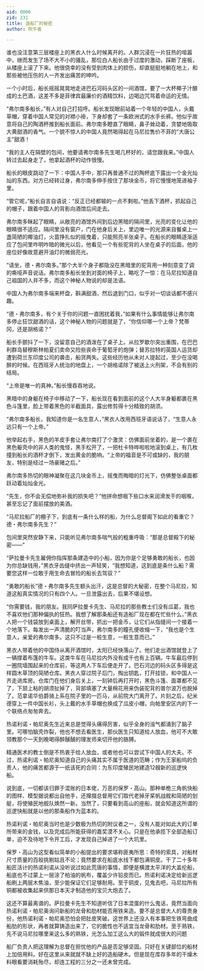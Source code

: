 ```yaml
---
aid: 0006
zid: 231
title: 造船厂的秘密
author: 吹牛者

---
```




  谁也没注意第三层楼座上的黑衣人什么时候离开的。人群沉浸在一片狂热的喧嚣中，继而发生了场不大不小的骚乱，那位白人船长由于过度的激动，踩断了座板，从楼座上滚了下来。他很侥幸的没有受到肉体上的损伤，却直挺挺地躺在地上，和那些被他压伤的人一齐发出痛苦的呻吟。

  一个小时后，船长摇摇晃晃地走进巴石河码头区的一间酒馆，要了一大杯椰子汁酿成的土巴酒，这差不多是菲律宾最廉价的酒精饮料，边喝边咒骂着命运的无情。

  “弗尔南多船长，”有人对自己打招呼。船长发现眼前站着一个年轻的中国人，头戴草帽，穿着中国人常见的对襟小褂，下身却套了一条欧洲式的水手长裤。他似乎故意将自己的陶酒杯推到船长面前。弗尔南多瞪直了眼睛，鼻子耸动着，贪婪地吸取大黄甜酒的香气。一个貌不惊人的中国人竟然喝得起在马尼拉售价不菲的“大唐公主”甜酒！

  “我的主人在隔壁的包间，他要请弗尔南多先生喝几杯好的，请您跟我来。”中国人转过去起身走了，他拿起酒杯的动作很慢。

  船长的眼皮跳动了一下：中国人手中，那只再普通不过的陶杯底下露出一个金光灿灿的东西。对方已经转过身，弗尔南多伸手按住了那块金币，将它慢慢地笼进袖子里。

  “管它呢，”船长自言自语说：“反正已经都输的一点不剩啦。”他丢下酒杯，抓起自己的帽子，跟着中国人的背影向酒馆后间走去。

  弗尔南多眯起了眼睛，从敞亮的酒馆外间到后边黑暗的隔间里，光亮的变化让他的眼睛很不适应。隔间里没有窗户，门在他身后关上，里边唯一的光源来自餐桌上一盏简陋的椰油灯，火苗挣扎似的摇曳着，只能照亮半张桌子。在船长的眼睛逐渐适应了包间里咋明咋暗的微光以后，他看见一个有些驼背的人坐在桌子的后面，他的座位好像故意避开油灯的微弱亮光。

  “请坐，德・弗尔南多。”那个大半个身子都隐没在黑暗里的驼背用一种刻意变了调的嘶哑声音说话。弗尔南多船长坐到对面的椅子上，略吃了一惊：在马尼拉知道自己祖国的人并不多，而这个神秘人物说的却是法语。

  中国人为弗尔南多端来杯盘，斟满甜酒，然后退到门口，似乎对一切谈话都不感兴趣。

  “德・弗尔南多，有个关于你的问题一直困扰着我，”如果有什么事情能够让弗尔南多停止狂饮甜酒的话，这个神秘人物的问题就是了，“你信仰哪一个上帝？梵蒂冈，还是胡格诺？”

  船长手颤抖了一下，没留意自己的酒泼在了桌子上。从拉罗歇尔突出重围，在巴巴利群岛替穆斯林帕夏们卖命又险些丧命于葡萄牙的炮弹；替苏拉特的英国人运货却遭到荷兰东印度公司的袭击，船货两失。这些经历他从未对人提起过，至少在没喝醉的时候。在西班牙人统治的地盘上，一个胡格诺除了被送上火刑架，不会有别的结局。

  “上帝是唯一的真神。”船长慢吞吞地说。

  黑暗中的身躯在椅子中移动了一下，船长现在看到面前的这个人大半身躯都裹在黑色斗篷里，脸上带着黑色的半截面具，露出修剪得十分精致的胡须。

  “弗尔南多船长，我知道你是一名生意人，”黑衣人改用西班牙语说话了，“生意人永远只有一个上帝。”

  他举起右手，黑色的羊皮手套让弗尔南打了个激灵：仿佛面前坐着的，是一个裹在黑色躯壳中的非人类的鬼怪，黑手松开了，一把杜卡特哗啦啦地滚到桌上，有几枚撞到船长的酒杯才倒下，发出黄金的脆响。“上帝的福音是不可或缺的，我的朋友，特别是经过一场豪赌之后。”

  弗尔南多热切的眼神凝聚在这几块金币上，摇曳而晦暗的灯光下，仿佛整张桌面都跃动着灿灿金光。

  “先生，你不会无偿地弥补我的损失吧？”他拼命想咽下些口水来润滑发干的咽喉，甚至忘记了面前摆放的美酒。

  “马尼拉船厂的棚子下，到底有一条什么样的船，为什么总督阁下如此的看重它？德・弗尔南多先生？”

  包间里突然安静下来，只能听见弗尔南多喘气般的粗重呼吸：“那是总督殿下的秘密——”

  “萨拉曼卡先生雇佣你指挥那条建造中的小船，因为你是个足够勇敢的船长，也因为你总缺钱用，”黑衣牙齿缝中挤出一声轻笑，“我想知道，这到底是条什么船？需要您这样一位敢于用生命去冒险的船长去驾驭？”

  “勇敢的船长”德・弗尔南多先生额头出汗，这是总督的大秘密，在整个马尼拉，知道这船真实情况的只有四个人。一旦泄露出去，后果不堪设想。

  “你需要钱，我的朋友。我同萨拉曼卡先生、马尼拉的那些教士们没有瓜葛，我也不喜欢他们那种偏执的狂热。我想了解那条船还有造船厂现在都在忙些什么，”黑衣人把一个钱袋放到桌面上，解开丝带，抓出一把金币，让它们从指缝间一个接着一个地落下。每发出一声清脆的叮当声，弗尔南多的瞳孔便收缩一下，“我也是个生意人，亲爱的弗尔南多。这只不过是一桩生意，一桩生意而已。”

  黑衣人带着他的中国侍从离开酒馆时，太阳已经快落山了。他们走出酒馆就登上了一辆撑着布篷的牛车。这类牛车在马尼拉内外没有成千也有上百辆。牛车最后停到一圈院墙围起来的仓库前，等这两人下车后便走开了。巴石河边的码头区多得是这样圆木草顶的简陋仓库。黑衣人穿过院子后门，掏出钥匙，打开挂锁，和中国人一齐走进库房。仓库门在他们身后关上，一刻钟后再打开时，黑色斗篷、面罩都不见了，下颔上粘的胡须扯掉了，背部填塞了大量棉花用来伪装驼背的普尔波万也脱掉了。范拿诺华伯爵骑上系在院子里的一匹马，从前院大门离开了。片刻之后，纪米德穿上一件中国长衫，头上戴的水手草帽也换成了瓜皮小帽，向帕里安区内的下一个联络点匆匆奔去。

  热诺利诺・帕尼奥先生近来总是觉得头痛得厉害，似乎全身的浊气都涌到了脑子里。可哪怕脑壳炸裂，他也不想去看医生，那伙医生只知道给人放血，他可不大敢领教那个一天到晚喝得醉醺醺的理发师来切开他的胳膊。

  精通医术的教士倒是不热衷于给人放血，或者他也可以尝试下中国人的大夫。不过，热诺利诺・帕尼奥知道自己的头痛其实不属于医道的范畴；作为王家船坞的负责人，他的痛苦都源于一纸该死的合同：为东印度殖民地建造12艘新的巡逻快船。

  说到底，一切都该归罪于混账的日本佬，万恶的保罗・高山。那种单桅三角帆快船的图样、模型据说都出自他手，还撺掇总督用它们取代老掉牙桨帆战舰和简陋的划艇，将使殖民地舰队焕然一新。当然了，只要看到高山的座船，就会知道这所谓的巡逻快船就是以他的那条船作为蓝本的。

  热诺利诺・帕尼奥当时也是少数极为热切的附议者之一，没有人能对如此大的订单所带来的金钱，以及完成后所能获得的嘉奖漠不关心。只是在他承揽下全部造船订单，迫不及待地下令开工后，才发现自己掉进了一个大坑里。

  保罗・高山为这型看似简单的小船提出的要求堪称匪夷所思：奇特的索具，对船材尺寸质量的百般挑剔姑且不论；竟然要求在船底水线下都包满铜皮。干了二十多年船匠活计的热诺利诺从没听说过如此荒唐的事情，即便是横渡太平洋的大盖伦船，船底也不过蒙上一层涂了柏油的帆布，覆盖少许铅皮而已。热诺利诺决定给新巡逻船刷上两层木焦油，至少能保证它们足够耐用。至于铜皮，见鬼去吧，马尼拉所有铜都被收集起来供那日本天才制造他的宝贝大炮去了。

  这还不算最离谱的。萨拉曼卡先生不知道听信了日本混蛋的什么鬼话，竟然当面向热诺利诺・帕尼奥询问新船的龙骨和肋材能否用铁来造。要不是总督大人的尊贵身份，他热诺利诺・帕尼奥恐怕会把肚皮笑破。这世界上还没人有本事把生铁弯曲成船肋的形状，再者就算铸造出来了，它的脆性也不适宜当龙骨和肋材。至于熟铁，先不说马尼拉哪里来这么多的熟铁，光怎么加工这么大的锻件就成很大的问题

  船厂负责人把这理解为总督在担忧他的产品是否足够坚固。只好在关键部位的船材上加倍用料。好在这里从来就就不缺上好的造船硬木。但是现在库存多年的干燥木料眼看要消耗殆尽，却连工程的三分之一还未曾完成。



